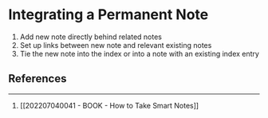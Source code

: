 # Integrating a Permanent Note
1. Add new note directly behind related notes
2. Set up links between new note and relevant existing notes
3. Tie the new note into the index or into a note with an existing index entry


## References
---
1. [[202207040041 - BOOK - How to Take Smart Notes]]